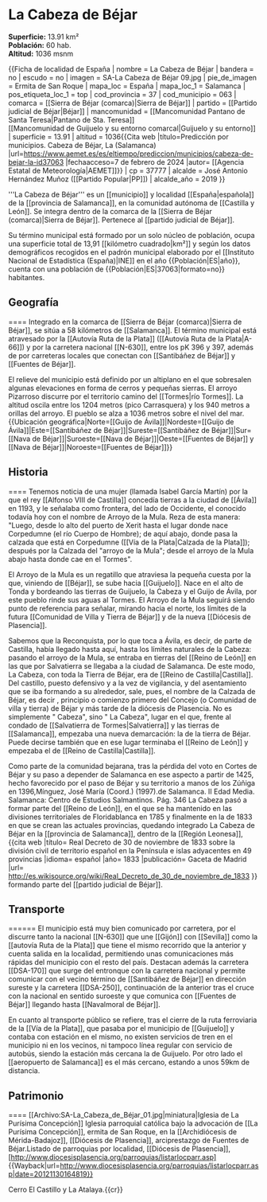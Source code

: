# La Cabeza de Béjar

**Superficie:** 13.91 km²  
**Población:** 60 hab.  
**Altitud:** 1036 msnm  

{{Ficha de localidad de España
| nombre = La Cabeza de Béjar
| bandera = no
| escudo = no
| imagen = SA-La Cabeza de Béjar 09.jpg
| pie_de_imagen = Ermita de San Roque
| mapa_loc = España
| mapa_loc_1 = Salamanca
| pos_etiqueta_loc_1 = top
| cod_provincia = 37
| cod_municipio = 063
| comarca = [[Sierra de Béjar (comarca)|Sierra de Béjar]]
| partido = [[Partido judicial de Béjar|Béjar]]
| mancomunidad = [[Mancomunidad Pantano de Santa Teresa|Pantano de Sta. Teresa]]<br />[[Mancomunidad de Guijuelo y su entorno comarcal|Guijuelo y su entorno]]
| superficie = 13.91
| altitud = 1036<ref>{{Cita web |título=Predicción por municipios. Cabeza de Béjar, La (Salamanca) |url=https://www.aemet.es/es/eltiempo/prediccion/municipios/cabeza-de-bejar-la-id37063 |fechaacceso=7 de febrero de 2024 |autor= [[Agencia Estatal de Meteorología|AEMET]]}}</ref>
| cp = 37777
| alcalde = José Antonio Hernández Muñoz ([[Partido Popular|PP]])
| alcalde_año = 2019
}}

'''La Cabeza de Béjar''' es un [[municipio]] y localidad [[España|española]] de la [[provincia de Salamanca]], en la comunidad autónoma de [[Castilla y León]]. Se integra dentro de la comarca de la [[Sierra de Béjar (comarca)|Sierra de Béjar]]. Pertenece al [[partido judicial de Béjar]].

Su término municipal está formado por un solo núcleo de población, ocupa una superficie total de 13,91&nbsp;[[kilómetro cuadrado|km²]] y según los datos demográficos recogidos en el padrón municipal elaborado por el [[Instituto Nacional de Estadística (España)|INE]] en el año {{Población|ES|año}}, cuenta con una población de {{Población|ES|37063|formato=no}} habitantes.

## Geografía

====
Integrado en la comarca de [[Sierra de Béjar (comarca)|Sierra de Béjar]], se sitúa a 58 kilómetros de [[Salamanca]]. El término municipal está atravesado por la [[Autovía Ruta de la Plata]] ([[Autovía Ruta de la Plata|A-66]]) y por la carretera nacional [[N-630]], entre los pK 396 y 397, además de por carreteras locales que conectan con [[Santibáñez de Béjar]] y [[Fuentes de Béjar]]. 

El relieve del municipio está definido por un altiplano en el que sobresalen algunas elevaciones en forma de cerros y pequeñas sierras. El arroyo Pizarroso discurre por el territorio camino del [[Tormes|río Tormes]]. La altitud oscila entre los 1204 metros (pico Carrasquera) y los 940 metros a orillas del arroyo. El pueblo se alza a 1036 metros sobre el nivel del mar. 
{{Ubicación geográfica|Norte=[[Guijo de Ávila]]|Nordeste=[[Guijo de Ávila]]|Este=[[Santibáñez de Béjar]]|Sureste=[[Santibáñez de Béjar]]|Sur=[[Nava de Béjar]]|Suroeste=[[Nava de Béjar]]|Oeste=[[Fuentes de Béjar]] y [[Nava de Béjar]]|Noroeste=[[Fuentes de Béjar]]}}

## Historia

====
Tenemos noticia de una mujer (llamada Isabel García Martín) por la que el rey [[Alfonso VIII de Castilla]] concedía tierras a la ciudad de [[Ávila]] en 1193, y le señalaba como frontera, del lado de Occidente, el conocido todavía hoy con el nombre de Arroyo de la Mula. Reza de esta manera: "Luego, desde lo alto del puerto de Xerit hasta el lugar donde nace Corpedumne (el río Cuerpo de Hombre); de aquí abajo, donde pasa la calzada que está en Corpedumne ([[Vía de la Plata|Calzada de la Plata]]); después por la Calzada del "arroyo de la Mula"; desde el arroyo de la Mula abajo hasta donde cae en el Tormes".

El Arroyo de la Mula es un regatillo que atraviesa la pequeña cuesta por la que, viniendo de [[Béjar]], se sube hacia [[Guijuelo]]. Nace en el alto de Tonda y bordeando las tierras de Guijuelo, la Cabeza y el Guijo de Ávila, por este pueblo rinde sus aguas al Tormes. El Arroyo de la Mula seguirá siendo punto de referencia para señalar, mirando hacia el norte, los límites de la futura [[Comunidad de Villa y Tierra de Béjar]] y de la nueva [[Diócesis de Plasencia]].

Sabemos que la Reconquista, por lo que toca a Ávila, es decir, de parte de Castilla, había llegado hasta aquí, hasta los límites naturales de la Cabeza: pasando el arroyo de la Mula, se entraba en tierras del [[Reino de León]] en las que por Salvatierra se llegaba a la ciudad de Salamanca. De este modo, La Cabeza, con toda la Tierra de Béjar, era de [[Reino de Castilla|Castilla]]. Del castillo, puesto defensivo y a la vez de vigilancia, y del asentamiento que se iba formando a su alrededor, sale, pues, el nombre de la Calzada de Béjar, es decir , principio o comienzo primero del Concejo (o Comunidad de villa y tierra) de Béjar y más tarde de la diócesis de Plasencia. No es simplemente " Cabeza", sino " La Cabeza", lugar en el que, frente al condado de [[Salvatierra de Tormes|Salvatierra]] y las tierras de [[Salamanca]], empezaba una nueva demarcación: la de la tierra de Béjar. Puede decirse también que en ese lugar terminaba el [[Reino de León]] y empezaba el de [[Reino de Castilla|Castilla]].

Como parte de la comunidad bejarana, tras la pérdida del voto en Cortes de Béjar y su paso a depender de Salamanca en ese aspecto a partir de 1425, hecho favorecido por el paso de Béjar y su territorio a manos de los Zúñiga en 1396,<ref>Mínguez, José María (Coord.) (1997).de Salamanca. II Edad Media. Salamanca: Centro de Estudios Salmantinos. Pág. 346</ref> La Cabeza pasó a formar parte del [[Reino de León]], en el que se ha mantenido en las divisiones territoriales de Floridablanca en 1785 y finalmente en la de 1833 en que se crean las actuales provincias, quedando integrado La Cabeza de Béjar en la [[provincia de Salamanca]], dentro de la [[Región Leonesa]],<ref>{{cita web |título= Real Decreto de 30 de noviembre de 1833 sobre la división civil de territorio español en la Península e islas adyacentes en 49 provincias |idioma= español |año= 1833 |publicación= Gaceta de Madrid |url= http://es.wikisource.org/wiki/Real_Decreto_de_30_de_noviembre_de_1833 }}</ref> formando parte del [[partido judicial de Béjar]].

## Transporte

======
El municipio está muy bien comunicado por carretera, por el discurre tanto la nacional [[N-630]] que une [[Gijón]] con [[Sevilla]] como la [[autovía Ruta de la Plata]] que tiene el mismo recorrido que la anterior y cuenta salida en la localidad, permitiendo unas comunicaciones más rápidas del municipio con el resto del país. Destacan además la carretera [[DSA-170]] que surge del entronque con la carretera nacional y permite comunicar con el vecino término de [[Santibáñez de Béjar]] en dirección sureste y la carretera [[DSA-250]], continuación de la anterior tras el cruce con la nacional en sentido suroeste y que comunica con [[Fuentes de Béjar]] llegando hasta [[Navalmoral de Béjar]].

En cuanto al transporte público se refiere, tras el cierre de la ruta ferroviaria de la [[Vía de la Plata]], que pasaba por el municipio de [[Guijuelo]] y contaba con estación en el mismo, no existen servicios de tren en el municipio ni en los vecinos, ni tampoco línea regular con servicio de autobús, siendo la estación más cercana la de Guijuelo. Por otro lado el [[aeropuerto de Salamanca]] es el más cercano, estando a unos 59km de distancia.

## Patrimonio

====
[[Archivo:SA-La_Cabeza_de_Béjar_01.jpg|miniatura|Iglesia de La Purísima Concepción]]
Iglesia parroquial católica bajo la advocación de [[La Purísima Concepción]], ermita de San Roque, en la [[Archidiócesis de Mérida-Badajoz]], [[Diócesis de Plasencia]], arciprestazgo de Fuentes de Béjar.<ref>Listado de parroquias por localidad, [[Diócesis de Plasencia]], [http://www.diocesisplasencia.org/parroquias/listarlocparr.asp] {{Wayback|url=http://www.diocesisplasencia.org/parroquias/listarlocparr.asp|date=20121130164819}}</ref>

Cerro El Castillo y La Atalaya.{{cr}}